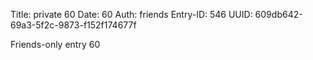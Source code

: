 Title: private 60
Date: 60
Auth: friends
Entry-ID: 546
UUID: 609db642-69a3-5f2c-9873-f152f174677f

Friends-only entry 60
